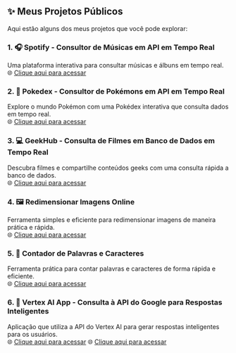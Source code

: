 ## ✨ Meus Projetos Públicos

Aqui estão alguns dos meus projetos que você pode explorar:

### 1. **🎧 Spotify - Consultor de Músicas em API em Tempo Real**  
Uma plataforma interativa para consultar músicas e álbuns em tempo real.  
🌐 [Clique aqui para acessar](https://cgb102000.github.io/Projetos-publicos/Spotify/)

### 2. **🐲 Pokedex - Consultor de Pokémons em API em Tempo Real**  
Explore o mundo Pokémon com uma Pokédex interativa que consulta dados em tempo real.  
🌐 [Clique aqui para acessar](https://cgb102000.github.io/Projetos-publicos/Pokedex/)

### 3. **💻 GeekHub - Consulta de Filmes em Banco de Dados em Tempo Real**  
Descubra filmes e compartilhe conteúdos geeks com uma consulta rápida a banco de dados.  
🌐 [Clique aqui para acessar](https://cgb102000.github.io/Projetos-publicos/GeekHub/)

### 4. **🖼️ Redimensionar Imagens Online**  
Ferramenta simples e eficiente para redimensionar imagens de maneira prática e rápida.  
🌐 [Clique aqui para acessar](https://cgb102000.github.io/Projetos-publicos/Redimensionar%20Imagem/)

### 5. **🔢 Contador de Palavras e Caracteres**  
Ferramenta prática para contar palavras e caracteres de forma rápida e eficiente.  
🌐 [Clique aqui para acessar](https://cgb102000.github.io/Projetos-publicos/Contador%20de%20caracteres%20e%20palavras/)

### 6. **🤖 Vertex AI App - Consulta à API do Google para Respostas Inteligentes**  
Aplicação que utiliza a API do Vertex AI para gerar respostas inteligentes para os usuários.  
🌐 [Clique aqui para acessar](https://vertexapp-4399c9c295dd.herokuapp.com/)
🌐 <a href="https://vertexapp-4399c9c295dd.herokuapp.com/" target="_blank">Clique aqui para acessar</a>
